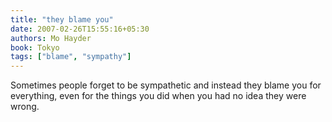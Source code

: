 ```yaml
---
title: "they blame you"
date: 2007-02-26T15:55:16+05:30
authors: Mo Hayder
book: Tokyo
tags: ["blame", "sympathy"]
---
```

Sometimes people forget to be sympathetic and instead they blame you for everything, even for the things you did when you had no idea they were wrong.
